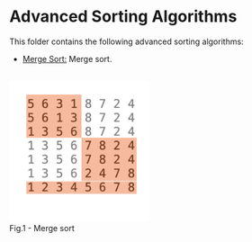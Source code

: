 # Advanced Sorting Algorithms

This folder contains the following advanced sorting algorithms:

* [Merge Sort:](https://github.com/Carla-de-Beer/Java/blob/master/Data%20Structures%20and%20Algorithms/Advanced%20Algorithms/Simple%20Sorting%20Algorithms/MergeSort.java) Merge sort.

</br>
<img src="Images/MergeSort.png" width="250px"/>
<figcaption>Fig.1 - Merge sort</figcaption>
